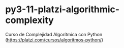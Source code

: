 # py3-11-platzi-algorithmic-complexity
Curso de Complejidad Algorítmica con Python (https://platzi.com/cursos/algoritmos-python/)
